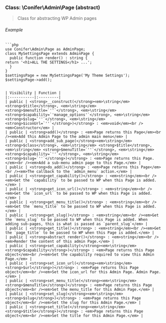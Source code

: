 
### Class: \Conifer\Admin\Page (abstract)

> Class for abstracting WP Admin pages

###### Example
```
```php
use Conifer\Admin\Page as AdminPage;
class MySettingsPage extends AdminPage {
  public function render() : string {
return '<h1>ALL THE SETTINGS</h1> ...';
  }
}
$settingsPage = new MySettingsPage('My Theme Settings');
$settingsPage->add();
```
```

| Visibility | Function |
|:-----------|:---------|
| public | <strong>__construct(</strong><em>\string</em> <strong>$title</strong>, <em>\string</em> <strong>$menuTitle=`''`</strong>, <em>\string</em> <strong>$capability=`'manage_options'`</strong>, <em>\string</em> <strong>$slug=`''`</strong>, <em>\string</em> <strong>$iconUrl=`''`</strong>)</strong> : <em>void</em><br /><em>Constructor</em> |
| public | <strong>add()</strong> : <em>Page returns this Page</em><br /><em>Add this Admin Page to the admin main menu</em> |
| public | <strong>add_sub_page(</strong><em>\string</em> <strong>$class</strong>, <em>\string</em> <strong>$title</strong>, <em>\string</em> <strong>$menuTitle=`''`</strong>, <em>\string</em> <strong>$capability=`''`</strong>, <em>\string</em> <strong>$slug=`''`</strong>)</strong> : <em>Page returns this Page.</em><br /><em>Add a sub-menu admin page to this Page.</em> |
| public | <strong>do_add()</strong> : <em>Page returns this Page</em><br /><em>The callback to the `admin_menu` action.</em> |
| public | <strong>get_capability()</strong> : <em>string</em><br /><em>Get the `capability` to be passed to WP when this Page is added.</em> |
| public | <strong>get_icon_url()</strong> : <em>string</em><br /><em>Get the `icon_url` to be passed to WP when this Page is added.</em> |
| public | <strong>get_menu_title()</strong> : <em>string</em><br /><em>Get the `menu_title` to be passed to WP when this Page is added.</em> |
| public | <strong>get_slug()</strong> : <em>string</em><br /><em>Get the `menu_slug` to be passed to WP when this Page is added. When adding sub-pages, this is what is passed as `parent_slug`</em> |
| public | <strong>get_title()</strong> : <em>string</em><br /><em>Get the `page_title` to be passed to WP when this Page is added.</em> |
| public | <strong>abstract render()</strong> : <em>string</em><br /><em>Render the content of this admin Page.</em> |
| public | <strong>set_capability(</strong><em>\string</em> <strong>$capability</strong>)</strong> : <em>Page returns this Page object</em><br /><em>Set the capability required to view this Admin Page.</em> |
| public | <strong>set_icon_url(</strong><em>\string</em> <strong>$url</strong>)</strong> : <em>Page returns this Page object</em><br /><em>Set the icon_url for this Admin Page. Admin Page.</em> |
| public | <strong>set_menu_title(</strong><em>\string</em> <strong>$menuTitle</strong>)</strong> : <em>Page returns this Page object</em><br /><em>Set the menu_title for this Admin Page.</em> |
| public | <strong>set_slug(</strong><em>\string</em> <strong>$slug</strong>)</strong> : <em>Page returns this Page object</em><br /><em>Set the slug for this Admin Page.</em> |
| public | <strong>set_title(</strong><em>\string</em> <strong>$title</strong>)</strong> : <em>Page returns this Page object</em><br /><em>Set the title for this Admin Page.</em> |

